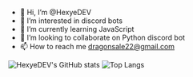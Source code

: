 - 👋 Hi, I’m @HexyeDEV
- 👀 I’m interested in discord bots
- 🌱 I’m currently learning JavaScript 
- 💞️ I’m looking to collaborate on Python discord bot
- 📫 How to reach me dragonsale22@gmail.com

![HexyeDEV's GitHub stats](https://github-readme-stats.vercel.app/api?username=HexyeDEV&theme=dark)
![Top Langs](https://github-readme-stats.vercel.app/api/top-langs/?username=HexyeDEV)
